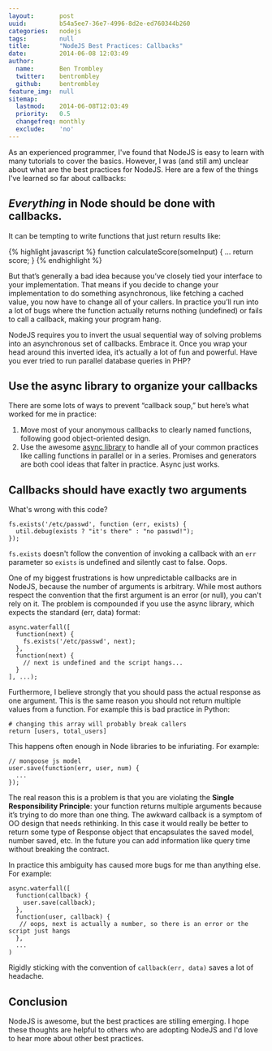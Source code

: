 ```yaml
---
layout:       post
uuid:         b54a5ee7-36e7-4996-8d2e-ed760344b260
categories:   nodejs
tags:         null
title:        "NodeJS Best Practices: Callbacks"
date:         2014-06-08 12:03:49
author:       
  name:       Ben Trombley
  twitter:    bentrombley
  github:     bentrombley
feature_img:  null
sitemap:
  lastmod:    2014-06-08T12:03:49
  priority:   0.5
  changefreq: monthly
  exclude:    'no'
---
```


As an experienced programmer, I've found that NodeJS is easy to learn with many tutorials to cover the basics.  However, I was (and still am) unclear about what are the best practices for NodeJS. Here are a few of the things I've learned so far about callbacks:

## _Everything_ in Node should be done with callbacks.

It can be tempting to write functions that just return results like:

{% highlight javascript %}
  function calculateScore(someInput) {
    …
    return score;
  }
{% endhighlight %}

But that’s generally a bad idea because you’ve closely tied your interface to your implementation.  That means if you decide to change your implementation to do something asynchronous, like fetching a cached value, you now have to change all of your callers.  In practice you’ll run into a lot of bugs where the function actually returns nothing (undefined) or fails to call a callback, making your program hang.

NodeJS requires you to invert the usual sequential way of solving problems into an asynchronous set of callbacks.  Embrace it.  Once you wrap your head around this inverted idea, it’s actually a lot of fun and powerful.  Have you ever tried to run parallel database queries in PHP?

## Use the async library to organize your callbacks

There are some lots of ways to prevent “callback soup,” but here’s what worked for me in practice:

1.  Move most of your anonymous callbacks to clearly named functions, following good object-oriented design.
2.  Use the awesome [async library](https://github.com/caolan/async) to handle all of your common practices like calling functions in parallel or in a series.  Promises and generators are both cool ideas that falter in practice.  Async just works.

## Callbacks should have **exactly two** arguments

What's wrong with this code?

    fs.exists('/etc/passwd', function (err, exists) {
      util.debug(exists ? "it's there" : "no passwd!");
    });

`fs.exists` doesn't follow the convention of invoking a callback with an `err` parameter so `exists` is undefined and silently cast to false. Oops.

One of my biggest frustrations is how unpredictable callbacks are in NodeJS, because the number of arguments is arbitrary. While most authors respect the convention that the first argument is an error (or null), you can't rely on it.  The problem is compounded if you use the async library, which expects the standard (err, data) format:

    async.waterfall([
      function(next) {
        fs.exists('/etc/passwd', next);
      },
      function(next) {
        // next is undefined and the script hangs...
      }
    ], ...);

Furthermore, I believe strongly that you should pass the actual response as one argument.  This is the same reason you should not return multiple values from a function.  For example this is bad practice in Python:

    # changing this array will probably break callers
    return [users, total_users]

This happens often enough in Node libraries to be infuriating.  For example:

    // mongoose js model
    user.save(function(err, user, num) {
      ...
    });

The real reason this is a problem is that you are violating the **Single Responsibility Principle**: your function returns multiple arguments because it’s trying to do more than one thing.  The awkward callback is a symptom of OO design that needs rethinking.  In this case it would really be better to return some type of Response object that encapsulates the saved model, number saved, etc.  In the future you can add information like query time without breaking the contract.

In practice this ambiguity has caused more bugs for me than anything else.  For example:

    async.waterfall([
      function(callback) {
        user.save(callback);
      },
      function(user, callback) {
       // oops, next is actually a number, so there is an error or the script just hangs
      },
      ...
    )

Rigidly sticking with the convention of `callback(err, data)` saves a lot of headache.

## Conclusion

NodeJS is awesome, but the best practices are stilling emerging.  I hope these thoughts are helpful to others who are adopting NodeJS and I'd love to hear more about other best practices.





